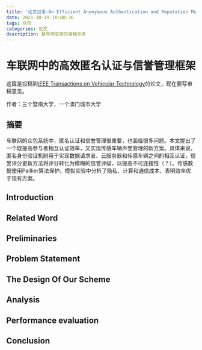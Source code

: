 ```yaml
---
title: '论文记录-An Efficient Anonymous Authentication and Reputation Management Scheme for Mobile Crowdsensing in Vehicular Networks'
date: 2021-10-19 10:08:36
tags: 众包
categories: 论文
description: 是导师安排的审稿任务
---
```


# 车联网中的高效匿名认证与信誉管理框架

这篇是投稿到[IEEE Transactions on Vehicular Technology](mailto:onbehalfof@manuscriptcentral.com)的论文，现在要写审稿意见。

作者：三个暨南大学，一个澳门城市大学

## 摘要

车联网的众包系统中，匿名认证和信誉管理很重要，也面临很多问题。本文提出了一个既提高参与者相互认证效率，又实现传感车辆声誉管理的新方案。具体来说，匿名身份验证机制用于实现数据请求者、云服务器和传感车辆之间的相互认证，信誉评分更新方法将评分转化为模糊的信誉评级，以提高不可连接性（？）。传感数据使用Paillier算法保护。模拟实验中分析了隐私、计算和通信成本，表明效率优于现有方案。

## Introduction

## Related Word

## Preliminaries

## Problem Statement

## The Design Of Our Scheme

## Analysis

## Performance evaluation

## Conclusion


